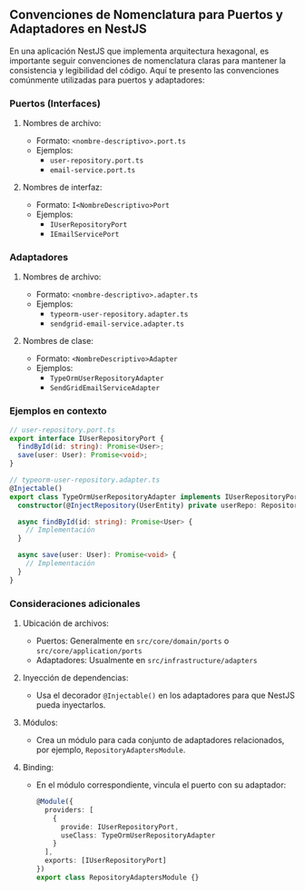 ## Convenciones de Nomenclatura para Puertos y Adaptadores en NestJS

En una aplicación NestJS que implementa arquitectura hexagonal, es importante seguir convenciones de nomenclatura claras para mantener la consistencia y legibilidad del código. Aquí te presento las convenciones comúnmente utilizadas para puertos y adaptadores:

### Puertos (Interfaces)

1. Nombres de archivo:
   - Formato: `<nombre-descriptivo>.port.ts`
   - Ejemplos:
     - `user-repository.port.ts`
     - `email-service.port.ts`

2. Nombres de interfaz:
   - Formato: `I<NombreDescriptivo>Port`
   - Ejemplos:
     - `IUserRepositoryPort`
     - `IEmailServicePort`

### Adaptadores

1. Nombres de archivo:
   - Formato: `<nombre-descriptivo>.adapter.ts`
   - Ejemplos:
     - `typeorm-user-repository.adapter.ts`
     - `sendgrid-email-service.adapter.ts`

2. Nombres de clase:
   - Formato: `<NombreDescriptivo>Adapter`
   - Ejemplos:
     - `TypeOrmUserRepositoryAdapter`
     - `SendGridEmailServiceAdapter`

### Ejemplos en contexto

```typescript
// user-repository.port.ts
export interface IUserRepositoryPort {
  findById(id: string): Promise<User>;
  save(user: User): Promise<void>;
}

// typeorm-user-repository.adapter.ts
@Injectable()
export class TypeOrmUserRepositoryAdapter implements IUserRepositoryPort {
  constructor(@InjectRepository(UserEntity) private userRepo: Repository<UserEntity>) {}

  async findById(id: string): Promise<User> {
    // Implementación
  }

  async save(user: User): Promise<void> {
    // Implementación
  }
}
```

### Consideraciones adicionales

1. Ubicación de archivos:
   - Puertos: Generalmente en `src/core/domain/ports` o `src/core/application/ports`
   - Adaptadores: Usualmente en `src/infrastructure/adapters`

2. Inyección de dependencias:
   - Usa el decorador `@Injectable()` en los adaptadores para que NestJS pueda inyectarlos.

3. Módulos:
   - Crea un módulo para cada conjunto de adaptadores relacionados, por ejemplo, `RepositoryAdaptersModule`.

4. Binding:
   - En el módulo correspondiente, vincula el puerto con su adaptador:

     ```typescript
     @Module({
       providers: [
         {
           provide: IUserRepositoryPort,
           useClass: TypeOrmUserRepositoryAdapter
         }
       ],
       exports: [IUserRepositoryPort]
     })
     export class RepositoryAdaptersModule {}
     ```